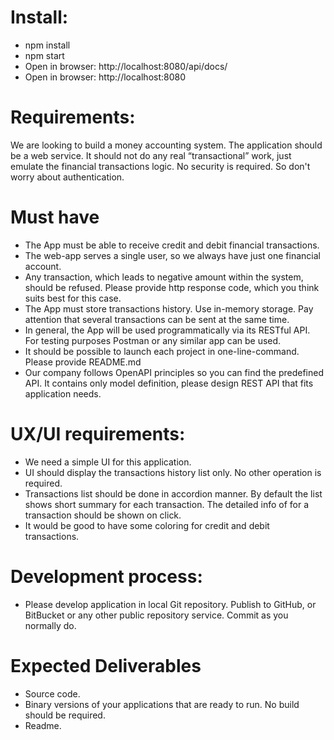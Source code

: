 # Install:

* npm install
* npm start
* Open in browser: http://localhost:8080/api/docs/
* Open in browser: http://localhost:8080

# Requirements:

We are looking to build a money accounting system. The application should be a web service. It should not do any real “transactional” work, just emulate the financial transactions logic. No security is required. So don't worry about authentication.

# Must have
* The App must be able to receive credit and debit financial transactions.
* The web-app serves a single user, so we always have just one financial account.
* Any transaction, which leads to negative amount within the system, should be refused. Please provide http response code, which you think suits best for this case.
* The App must store transactions history. Use in-memory storage. Pay attention that several transactions can be sent at the same time.
* In general, the App will be used programmatically via its RESTful API. For testing purposes Postman or any similar app can be used.
* It should be possible to launch each project in one-line-command. Please provide README.md
* Our company follows OpenAPI principles so you can find the predefined API. It contains only model definition, please design REST API that fits application needs.

# UX/UI requirements:
* We need a simple UI for this application.
* UI should display the transactions history list only. No other operation is required.
* Transactions list should be done in accordion manner. By default the list shows short summary for each transaction. The detailed info of for a transaction should be shown on click.
* It would be good to have some coloring for credit and debit transactions.

# Development process:
* Please develop application in local Git repository. Publish to GitHub, or BitBucket or any other public repository service. Commit as you normally do.

# Expected Deliverables
* Source code.
* Binary versions of your applications that are ready to run. No build should be required.
* Readme.
